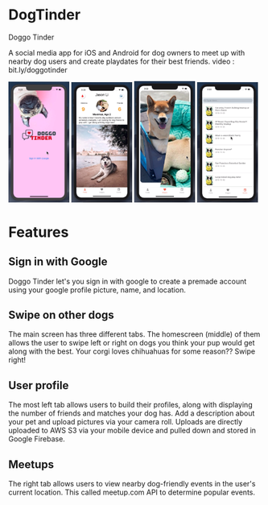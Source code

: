 # DogTinder
Doggo Tinder

A social media app for iOS and Android for dog owners to meet up with nearby dog users and create playdates for their best friends.
video : bit.ly/doggotinder

<div>
  <span>
    <img src="./README_pics/main_cover.png" width="24%">
  </span>
  <span>
    <img src="./README_pics/cover_1.png" width="24%">
  </span>
  <span>
    <img src="./README_pics/cover_2.png" width="24%">
  </span>
  <span>
    <img src="./README_pics/cover_3.png" width="24%">
  </span>
</div>

# Features

## Sign in with Google
Doggo Tinder let's you sign in with google to create a premade account using your google profile picture, name, and location.

## Swipe on other dogs
The main screen has three different tabs. The homescreen (middle) of them allows the user to swipe left or right on dogs you think your pup would
get along with the best. Your corgi loves chihuahuas for some reason?? Swipe right!

## User profile
The most left tab allows users to build their profiles, along with displaying the number of friends and matches your dog has. Add a description
about your pet and upload pictures via your camera roll. Uploads are directly uploaded to AWS S3 via your mobile device and pulled down and stored in
Google Firebase.

## Meetups
The right tab allows users to view nearby dog-friendly events in the user's current location. This called meetup.com API to determine popular
events.
